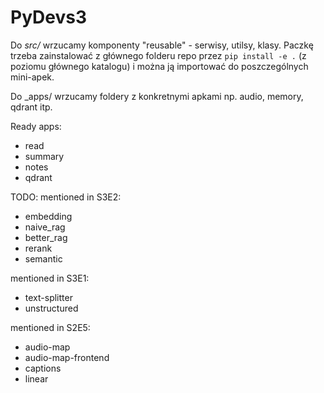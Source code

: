 # PyDevs3

Do _src/_ wrzucamy komponenty "reusable" - serwisy, utilsy, klasy. 
Paczkę trzeba zainstalować z głównego folderu repo przez `pip install -e .` (z poziomu głównego katalogu)
i można ją importować do poszczególnych mini-apek.

Do _apps/ wrzucamy foldery z konkretnymi apkami np. audio, memory, qdrant itp.

Ready apps:
- read
- summary
- notes
- qdrant

TODO:
mentioned in S3E2:
- embedding
- naive_rag
- better_rag
- rerank
- semantic


mentioned in S3E1:
- text-splitter
- unstructured

mentioned in S2E5:
- audio-map
- audio-map-frontend
- captions
- linear